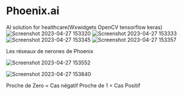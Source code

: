 # Phoenix.ai
AI solution for healthcare(Wxwidgets OpenCV tensorflow keras)
![Screenshot 2023-04-27 153320](https://user-images.githubusercontent.com/64170643/234912890-85fc0dd0-a2e0-42c9-8797-19afc521a46a.png)
![Screenshot 2023-04-27 153333](https://user-images.githubusercontent.com/64170643/234912903-1687456a-4a3b-425c-89ea-428a02c69bc4.png)
![Screenshot 2023-04-27 153345](https://user-images.githubusercontent.com/64170643/234912922-9b5908d4-f16e-4d40-9235-87c8e19bf083.png)
![Screenshot 2023-04-27 153357](https://user-images.githubusercontent.com/64170643/234912932-001dc85b-f412-49ad-b0dd-e9f0e118f8b0.png)

Les réseaux de nerones de Phoenix

![Screenshot 2023-04-27 153552](https://user-images.githubusercontent.com/64170643/234913828-ed0398e3-4dc0-46d9-ab5e-64afcee327dc.png)

![Screenshot 2023-04-27 153840](https://user-images.githubusercontent.com/64170643/234914157-51fadee2-719c-489e-8f41-137b8156f021.png)


Proche de Zero = Cas négatif
Proche de 1 = Cas Positif

